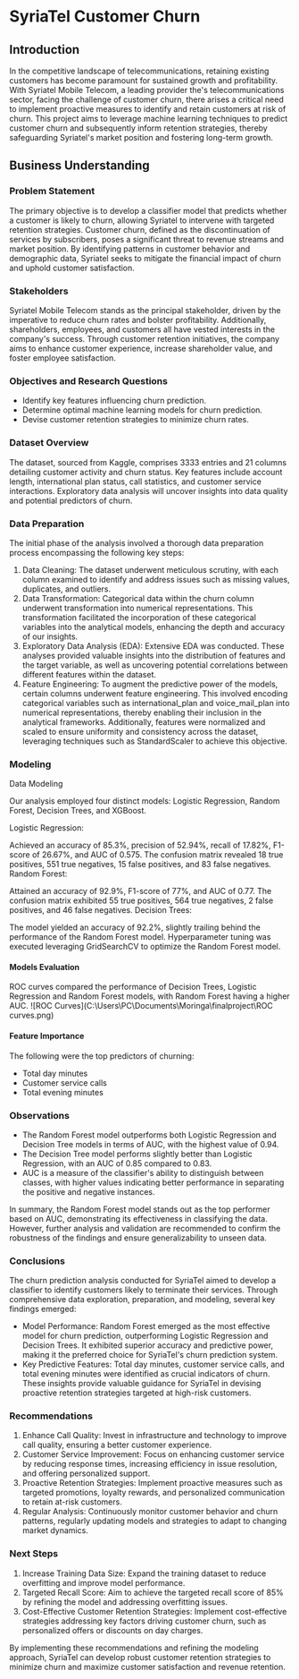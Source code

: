 # SyriaTel Customer Churn #

## Introduction ##
In the competitive landscape of telecommunications, retaining existing customers has become paramount for sustained growth and profitability. With Syriatel Mobile Telecom, a leading provider  the's telecommunications sector, facing the challenge of customer churn, there arises a critical need to implement proactive measures to identify and retain customers at risk of churn. This project aims to leverage machine learning techniques to predict customer churn and subsequently inform retention strategies, thereby safeguarding Syriatel's market position and fostering long-term growth.

## Business Understanding ##

### Problem Statement ###
The primary objective is to develop a classifier model that predicts whether a customer is likely to churn, allowing Syriatel to intervene with targeted retention strategies. Customer churn, defined as the discontinuation of services by subscribers, poses a significant threat to revenue streams and market position. By identifying patterns in customer behavior and demographic data, Syriatel seeks to mitigate the financial impact of churn and uphold customer satisfaction.

### Stakeholders ###
Syriatel Mobile Telecom stands as the principal stakeholder, driven by the imperative to reduce churn rates and bolster profitability. Additionally, shareholders, employees, and customers all have vested interests in the company's success. Through customer retention initiatives, the company aims to enhance customer experience, increase shareholder value, and foster employee satisfaction.

### Objectives and Research Questions ###

- Identify key features influencing churn prediction.
- Determine optimal machine learning models for churn prediction.
- Devise customer retention strategies to minimize churn rates.

### Dataset Overview ###
The dataset, sourced from Kaggle, comprises 3333 entries and 21 columns detailing customer activity and churn status. Key features include account length, international plan status, call statistics, and customer service interactions. Exploratory data analysis will uncover insights into data quality and potential predictors of churn.

### Data Preparation

The initial phase of the analysis involved a thorough data preparation process encompassing the following key steps:
1. Data Cleaning: The dataset underwent meticulous scrutiny, with each column examined to identify and address issues such as missing values, duplicates, and outliers.
2. Data Transformation: Categorical data within the churn column underwent transformation into numerical representations. This transformation facilitated the incorporation of these categorical variables into the analytical models, enhancing the depth and accuracy of our insights.
3. Exploratory Data Analysis (EDA): Extensive EDA was conducted. These analyses provided valuable insights into the distribution of features and the target variable, as well as uncovering potential correlations between different features within the dataset.
4. Feature Engineering: To augment the predictive power of the models, certain columns underwent feature engineering. This involved encoding categorical variables such as international_plan and voice_mail_plan into numerical representations, thereby enabling their inclusion in the analytical frameworks. Additionally, features were normalized and scaled to ensure uniformity and consistency across the dataset, leveraging techniques such as StandardScaler to achieve this objective.

### Modeling 
Data Modeling

Our analysis employed four distinct models: Logistic Regression, Random Forest, Decision Trees, and XGBoost.

Logistic Regression:

Achieved an accuracy of 85.3%, precision of 52.94%, recall of 17.82%, F1-score of 26.67%, and AUC of 0.575.
The confusion matrix revealed 18 true positives, 551 true negatives, 15 false positives, and 83 false negatives.
Random Forest:

Attained an accuracy of 92.9%, F1-score of 77%, and AUC of 0.77.
The confusion matrix exhibited 55 true positives, 564 true negatives, 2 false positives, and 46 false negatives.
Decision Trees:

The model yielded an accuracy of 92.2%, slightly trailing behind the performance of the Random Forest model.
Hyperparameter tuning was executed leveraging GridSearchCV to optimize the Random Forest model.

#### Models Evaluation

ROC curves compared the performance of Decision Trees, Logistic Regression and Random Forest models, with Random Forest having a higher AUC.
![ROC Curves](C:\Users\PC\Documents\Moringa\finalproject\ROC curves.png)


#### Feature Importance
The following were the top predictors of churning: 
- Total day minutes
- Customer service calls
- Total evening minutes
### Observations

- The Random Forest model outperforms both Logistic Regression and Decision Tree models in terms of AUC, with the highest value of 0.94.
- The Decision Tree model performs slightly better than Logistic Regression, with an AUC of 0.85 compared to 0.83.
- AUC is a measure of the classifier's ability to distinguish between classes, with higher values indicating better performance in separating the positive and negative instances.

In summary, the Random Forest model stands out as the top performer based on AUC, demonstrating its effectiveness in classifying the data. However, further analysis and validation are recommended to confirm the robustness of the findings and ensure generalizability to unseen data.

### Conclusions
The churn prediction analysis conducted for SyriaTel aimed to develop a classifier to identify customers likely to terminate their services. Through comprehensive data exploration, preparation, and modeling, several key findings emerged:

- Model Performance: Random Forest emerged as the most effective model for churn prediction, outperforming Logistic Regression and Decision Trees. It exhibited superior accuracy and predictive power, making it the preferred choice for SyriaTel's churn prediction system.
- Key Predictive Features: Total day minutes, customer service calls, and total evening minutes were identified as crucial indicators of churn. These insights provide valuable guidance for SyriaTel in devising proactive retention strategies targeted at high-risk customers.

### Recommendations

1. Enhance Call Quality: Invest in infrastructure and technology to improve call quality, ensuring a better customer experience.
2. Customer Service Improvement: Focus on enhancing customer service by reducing response times, increasing efficiency in issue resolution, and offering personalized support.
3. Proactive Retention Strategies: Implement proactive measures such as targeted promotions, loyalty rewards, and personalized communication to retain at-risk customers.
4. Regular Analysis: Continuously monitor customer behavior and churn patterns, regularly updating models and strategies to adapt to changing market dynamics.

### Next Steps

1. Increase Training Data Size: Expand the training dataset to reduce overfitting and improve model performance.
2. Targeted Recall Score: Aim to achieve the targeted recall score of 85% by refining the model and addressing overfitting issues.
3. Cost-Effective Customer Retention Strategies: Implement cost-effective strategies addressing key factors driving customer churn, such as personalized offers or discounts on day charges.

By implementing these recommendations and refining the modeling approach, SyriaTel can develop robust customer retention strategies to minimize churn and maximize customer satisfaction and revenue retention.
